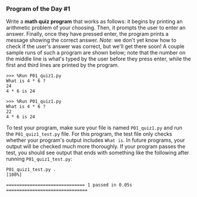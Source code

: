 ### Program of the Day #1

Write a **math quiz program** that works as follows: it begins by printing an arithmetic problem of your choosing. Then, it prompts the user to enter an answer. Finally, once they have pressed enter, the program prints a message showing the correct answer. *Note*: we don't yet know how to check if the user's answer was correct, but we'll get there soon! A couple sample runs of such a program are shown below; note that the number on the middle line is what's typed by the user before they press enter, while the first and third lines are printed by the program.

```
>>> %Run P01_quiz1.py
What is 4 * 6 ?
24
4 * 6 is 24
```

```
>>> %Run P01_quiz1.py
What is 4 * 6 ?
22
4 * 6 is 24
```

To test your program, make sure your file is named `P01_quiz1.py` and run the `P01_quiz1_test.py` file. For this program, the test file only checks whether your program's output includes `What is`. In future programs, your output will be checked much more thoroughly. If your program passes the test, you should see output that ends with something like the following after running `P01_quiz1_test.py`:

```
P01_quiz1_test.py .                                                      [100%]

============================== 1 passed in 0.05s ===============================
```
